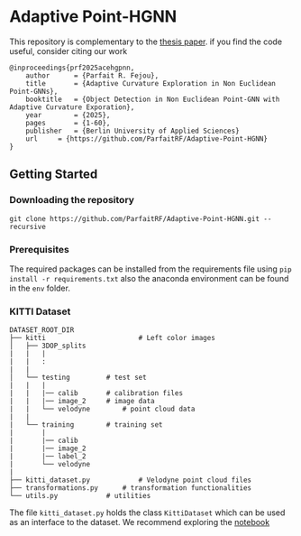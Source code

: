 # Adaptive Point-HGNN

This repository is complementary to the [thesis paper](paper/main.pdf). if you find the code useful, consider citing our work

```plaintext
@inproceedings{prf2025acehgpnn,
    author    	= {Parfait R. Fejou},
    title     	= {Adaptive Curvature Exploration in Non Euclidean Point-GNNs},
    booktitle 	= {Object Detection in Non Euclidean Point-GNN with Adaptive Curvature Exporation},
    year      	= {2025},
    pages     	= {1-60},
    publisher 	= {Berlin University of Applied Sciences}
    url 	= {https://github.com/ParfaitRF/Adaptive-Point-HGNN}
}
```

## Getting Started

### Downloading the repository

```plaintext
git clone https://github.com/ParfaitRF/Adaptive-Point-HGNN.git --recursive
```

### Prerequisites

The required packages can be installed from the requirements file using `pip install -r requirements.txt` also the anaconda environment can be found in the `env` folder.

### KITTI Dataset

```plaintext
DATASET_ROOT_DIR
├── kitti                    	# Left color images
│   ├── 3DOP_splits
|   |   |
|   |   :  
|   |   
│   └── testing 		# test set
|   |   |
|   |   |── calib		# calibration files
|   |   |── image_2		# image data
|   |   └── velodyne		# point cloud data
|   |
|   └── training		# training set
|       |
|       |── calib
|       |── image_2
|       |── label_2
|       └── velodyne
|   
├── kitti_dataset.py         	# Velodyne point cloud files
├── transformations.py		# transformation functionalities
└── utils.py			# utilities
```

The file `kitti_dataset.py` holds the class `KittiDataset` which can be used as an interface to the dataset. We recommend exploring the [notebook](notebook.ipynb)
